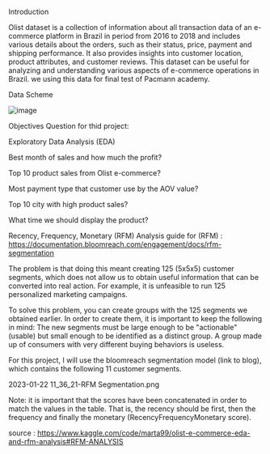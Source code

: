 Introduction

Olist dataset is a collection of information about all transaction data of an e-commerce platform in Brazil in period from 2016 to 2018 and includes various details about the orders, such as their status, price, payment and shipping performance. It also provides insights into customer location, product attributes, and customer reviews. This dataset can be useful for analyzing and understanding various aspects of e-commerce operations in Brazil. we using this data for final test of Pacmann academy. 


Data Scheme

![image](https://github.com/fadilc/data-wrangling/assets/118906826/7713611e-d12f-42a0-8850-9947f6f7623e)


Objectives Question for thid project:

Exploratory Data Analysis (EDA)

Best month of sales and how much the profit?

Top 10 product sales from Olist e-commerce?

Most payment type that customer use by the AOV value?

Top 10 city with high product sales?

What time we should display the product?

Recency, Frequency, Monetary (RFM) Analysis
guide for (RFM) : https://documentation.bloomreach.com/engagement/docs/rfm-segmentation

The problem is that doing this meant creating 125 (5x5x5) customer segments, which does not allow us to obtain useful information that can be converted into real action. For example, it is unfeasible to run 125 personalized marketing campaigns.

To solve this problem, you can create groups with the 125 segments we obtained earlier. In order to create them, it is important to keep the following in mind: The new segments must be large enough to be "actionable" (usable) but small enough to be identified as a distinct group. A group made up of consumers with very different buying behaviors is useless.

For this project, I will use the bloomreach segmentation model (link to blog), which contains the following 11 customer segments.

2023-01-22 11_36_21-RFM Segmentation.png

Note: it is important that the scores have been concatenated in order to match the values in the table. That is, the recency should be first, then the frequency and finally the monetary (RecencyFrequencyMonetary score).

source : https://www.kaggle.com/code/marta99/olist-e-commerce-eda-and-rfm-analysis#RFM-ANALYSIS



